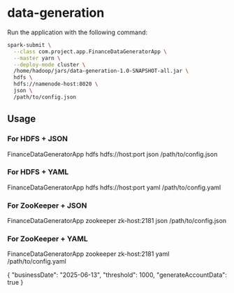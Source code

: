 # data-generation

Run the application with the following command:

```bash
spark-submit \
  --class com.project.app.FinanceDataGeneratorApp \
  --master yarn \
  --deploy-mode cluster \
  /home/hadoop/jars/data-generation-1.0-SNAPSHOT-all.jar \
  hdfs \
  hdfs://namenode-host:8020 \
  json \
  /path/to/config.json 
```

## Usage

### For HDFS + JSON
FinanceDataGeneratorApp hdfs hdfs://host:port json /path/to/config.json

### For HDFS + YAML
FinanceDataGeneratorApp hdfs hdfs://host:port yaml /path/to/config.yaml

### For ZooKeeper + JSON
FinanceDataGeneratorApp zookeeper zk-host:2181 json /path/to/config.json

### For ZooKeeper + YAML
FinanceDataGeneratorApp zookeeper zk-host:2181 yaml /path/to/config.yaml


{
"businessDate": "2025-06-13",
"threshold": 1000,
"generateAccountData": true
}